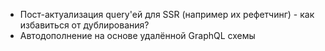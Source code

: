 * Пост-актуализация query'ей для SSR (например их рефетчинг) - как избавиться от дублирования?
* Автодополнение на основе удалённой GraphQL схемы
